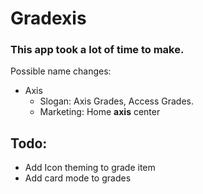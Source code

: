 # Gradexis

### This app took a lot of time to make. 

Possible name changes: 
- Axis 
  - Slogan: Axis Grades, Access Grades. 
  - Marketing: Home **axis** center

## Todo: 
 - Add Icon theming to grade item
 - Add card mode to grades